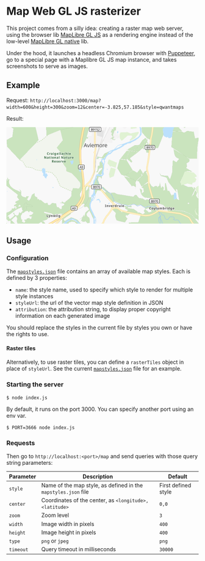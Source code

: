 # Map Web GL JS rasterizer

This project comes from a silly idea: creating a raster map web server, using the browser lib [MapLibre GL JS](https://github.com/maplibre/maplibre-gl-js) as a rendering engine instead of the low-level [MapLibre GL native](https://github.com/maplibre/maplibre-gl-native) lib.

Under the hood, it launches a headless Chromium browser with [Puppeteer](https://github.com/puppeteer/puppeteer), go to a special page with a Maplibre GL JS map instance, and takes screenshots to serve as images.

## Example

Request: `http://localhost:3000/map?width=600&height=300&zoom=12&center=-3.825,57.185&style=qwantmaps`

Result:

![Result of the above request](./imgs/example.png)

## Usage

### Configuration

The [`mapstyles.json`](./mapstyles.json) file contains an array of available map styles. Each is defined by 3 properties:

- `name`: the style name, used to specify which style to render for multiple style instances
- `styleUrl`: the url of the vector map style definition in JSON
- `attribution`: the attribution string, to display proper copyright information on each generated image

You should replace the styles in the current file by styles you own or have the rights to use.

#### Raster tiles

Alternatively, to use raster tiles, you can define a `rasterTiles` object in place of `styleUrl`.
See the current [`mapstyles.json`](./mapstyles.json) file for an example.

### Starting the server

```
$ node index.js
```

By default, it runs on the port 3000. You can specify another port using an env var.

```
$ PORT=3666 node index.js
```

### Requests

Then go to `http://localhost:<port>/map` and send queries with those query string parameters:

| Parameter | Description                                                    | Default             |
| --------- | -------------------------------------------------------------- | ------------------- |
| `style`   | Name of the map style, as defined in the `mapstyles.json` file | First defined style |
| `center`  | Coordinates of the center, as `<longitude>,<latitude>`         | `0,0`               |
| `zoom`    | Zoom level                                                     | `3`                 |
| `width`   | Image width in pixels                                          | `400`               |
| `height`  | Image height in pixels                                         | `400`               |
| `type`    | `png` or `jpeg`                                                | `png`               |
| `timeout` | Query timeout in milliseconds                                  | `30000`             |

